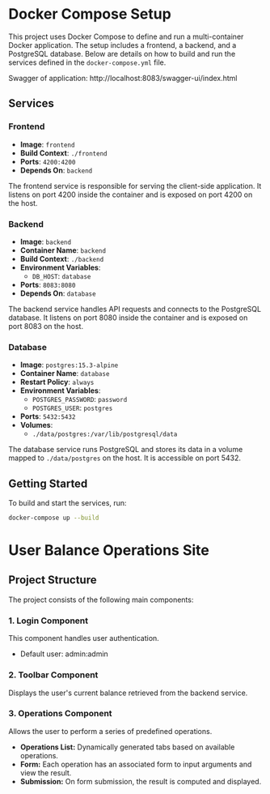# Docker Compose Setup

This project uses Docker Compose to define and run a multi-container Docker application. The setup includes a frontend, a backend, and a PostgreSQL database. Below are details on how to build and run the services defined in the `docker-compose.yml` file.

Swagger of application: http://localhost:8083/swagger-ui/index.html

## Services

### Frontend

- **Image**: `frontend`
- **Build Context**: `./frontend`
- **Ports**: `4200:4200`
- **Depends On**: `backend`

The frontend service is responsible for serving the client-side application. It listens on port 4200 inside the container and is exposed on port 4200 on the host.

### Backend

- **Image**: `backend`
- **Container Name**: `backend`
- **Build Context**: `./backend`
- **Environment Variables**:
  - `DB_HOST`: `database`
- **Ports**: `8083:8080`
- **Depends On**: `database`

The backend service handles API requests and connects to the PostgreSQL database. It listens on port 8080 inside the container and is exposed on port 8083 on the host.

### Database

- **Image**: `postgres:15.3-alpine`
- **Container Name**: `database`
- **Restart Policy**: `always`
- **Environment Variables**:
  - `POSTGRES_PASSWORD`: `password`
  - `POSTGRES_USER`: `postgres`
- **Ports**: `5432:5432`
- **Volumes**:
  - `./data/postgres:/var/lib/postgresql/data`

The database service runs PostgreSQL and stores its data in a volume mapped to `./data/postgres` on the host. It is accessible on port 5432.

## Getting Started

To build and start the services, run:

```bash
docker-compose up --build
```

# User Balance Operations Site

## Project Structure

The project consists of the following main components:

### 1. **Login Component**

This component handles user authentication.

- Default user: admin:admin

### 2. **Toolbar Component**

Displays the user's current balance retrieved from the backend service.

### 3. **Operations Component**

Allows the user to perform a series of predefined operations.

- **Operations List:** Dynamically generated tabs based on available operations.
- **Form:** Each operation has an associated form to input arguments and view the result.
- **Submission:** On form submission, the result is computed and displayed.

